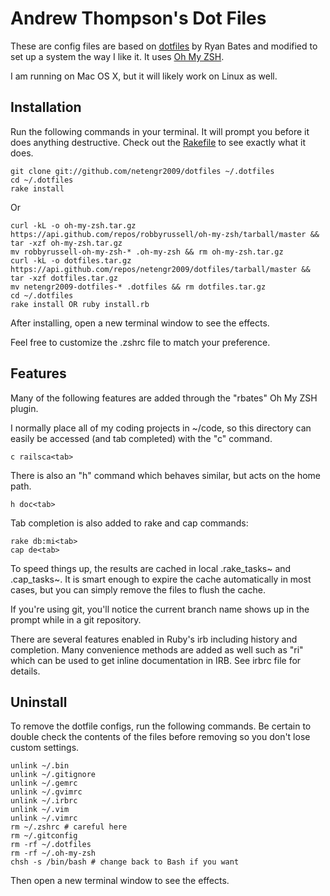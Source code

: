 # Andrew Thompson's Dot Files

These are config files are based on [dotfiles](https://github.com/ryanb/dotfiles) by Ryan Bates and modified to set up a system the way I like it. It uses [Oh My ZSH](https://github.com/robbyrussell/oh-my-zsh).

I am running on Mac OS X, but it will likely work on Linux as well.


## Installation

Run the following commands in your terminal. It will prompt you before it does anything destructive. Check out the [Rakefile](https://github.com/netengr2009/dotfiles/blob/master/Rakefile) to see exactly what it does.

    git clone git://github.com/netengr2009/dotfiles ~/.dotfiles
    cd ~/.dotfiles
    rake install
    
Or

    curl -kL -o oh-my-zsh.tar.gz https://api.github.com/repos/robbyrussell/oh-my-zsh/tarball/master && tar -xzf oh-my-zsh.tar.gz
    mv robbyrussell-oh-my-zsh-* .oh-my-zsh && rm oh-my-zsh.tar.gz
    curl -kL -o dotfiles.tar.gz https://api.github.com/repos/netengr2009/dotfiles/tarball/master && tar -xzf dotfiles.tar.gz
    mv netengr2009-dotfiles-* .dotfiles && rm dotfiles.tar.gz
    cd ~/.dotfiles
    rake install OR ruby install.rb

After installing, open a new terminal window to see the effects.

Feel free to customize the .zshrc file to match your preference.


## Features

Many of the following features are added through the "rbates" Oh My ZSH plugin.

I normally place all of my coding projects in ~/code, so this directory can easily be accessed (and tab completed) with the "c" command.

```terminal
c railsca<tab>
```

There is also an "h" command which behaves similar, but acts on the home path.

```terminal
h doc<tab>
```

Tab completion is also added to rake and cap commands:

```
rake db:mi<tab>
cap de<tab>
```

To speed things up, the results are cached in local .rake_tasks~ and .cap_tasks~. It is smart enough to expire the cache automatically in most cases, but you can simply remove the files to flush the cache.

If you're using git, you'll notice the current branch name shows up in the prompt while in a git repository.

There are several features enabled in Ruby's irb including history and completion. Many convenience methods are added as well such as "ri" which can be used to get inline documentation in IRB. See irbrc file for details.


## Uninstall

To remove the dotfile configs, run the following commands. Be certain to double check the contents of the files before removing so you don't lose custom settings.

```
unlink ~/.bin
unlink ~/.gitignore
unlink ~/.gemrc
unlink ~/.gvimrc
unlink ~/.irbrc
unlink ~/.vim
unlink ~/.vimrc
rm ~/.zshrc # careful here
rm ~/.gitconfig
rm -rf ~/.dotfiles
rm -rf ~/.oh-my-zsh
chsh -s /bin/bash # change back to Bash if you want
```

Then open a new terminal window to see the effects.
